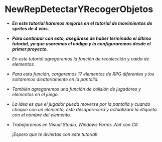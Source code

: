 # NewRepDetectarYRecogerObjetos

- **_En este tutorial haremos mejoras en el tutorial de movimientos de sprites de 4 vías._**
- **_Para continuar con esto, asegúrese de haber terminado el último tutorial, ya que usaremos el código y lo configuraremos desde el primer proyecto._**
- _En este tutorial agregaremos la función de recolección y caída de elementos._
- _Para esta función, cargaremos 17 elementos de RPG diferentes y los soltaremos aleatoriamente en la pantalla._
- _También agregaremos una función de colisión de jugadores y elementos en el juego._
- _La idea es que el jugador pueda moverse por la pantalla y cuando choque con un elemento, este desaparecerá y actualizará la etiqueta con el nombre del elemento._
- _Trabajaremos en Visual Studio, Windows Forms .Net con C#._

  _¡Espero que te diviertas con este tutorial!_
